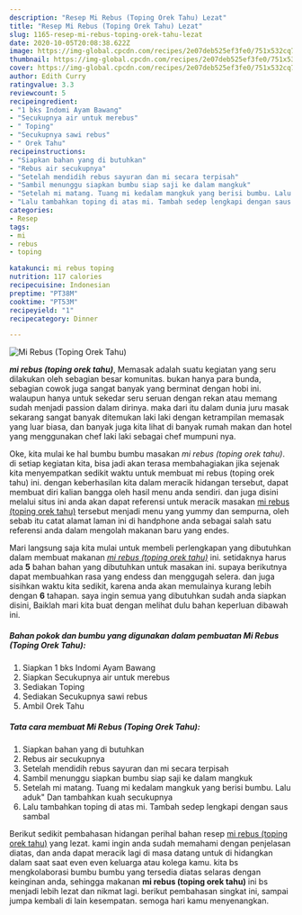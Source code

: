 ```yaml
---
description: "Resep Mi Rebus (Toping Orek Tahu) Lezat"
title: "Resep Mi Rebus (Toping Orek Tahu) Lezat"
slug: 1165-resep-mi-rebus-toping-orek-tahu-lezat
date: 2020-10-05T20:08:38.622Z
image: https://img-global.cpcdn.com/recipes/2e07deb525ef3fe0/751x532cq70/mi-rebus-toping-orek-tahu-foto-resep-utama.jpg
thumbnail: https://img-global.cpcdn.com/recipes/2e07deb525ef3fe0/751x532cq70/mi-rebus-toping-orek-tahu-foto-resep-utama.jpg
cover: https://img-global.cpcdn.com/recipes/2e07deb525ef3fe0/751x532cq70/mi-rebus-toping-orek-tahu-foto-resep-utama.jpg
author: Edith Curry
ratingvalue: 3.3
reviewcount: 5
recipeingredient:
- "1 bks Indomi Ayam Bawang"
- "Secukupnya air untuk merebus"
- " Toping"
- "Secukupnya sawi rebus"
- " Orek Tahu"
recipeinstructions:
- "Siapkan bahan yang di butuhkan"
- "Rebus air secukupnya"
- "Setelah mendidih rebus sayuran dan mi secara terpisah"
- "Sambil menunggu siapkan bumbu siap saji ke dalam mangkuk"
- "Setelah mi matang. Tuang mi kedalam mangkuk yang berisi bumbu. Lalu aduk&#34; Dan tambahkan kuah secukupnya"
- "Lalu tambahkan toping di atas mi. Tambah sedep lengkapi dengan saus sambal"
categories:
- Resep
tags:
- mi
- rebus
- toping

katakunci: mi rebus toping 
nutrition: 117 calories
recipecuisine: Indonesian
preptime: "PT38M"
cooktime: "PT53M"
recipeyield: "1"
recipecategory: Dinner

---
```



![Mi Rebus (Toping Orek Tahu)](https://img-global.cpcdn.com/recipes/2e07deb525ef3fe0/751x532cq70/mi-rebus-toping-orek-tahu-foto-resep-utama.jpg)

<b><i>mi rebus (toping orek tahu)</i></b>, Memasak adalah suatu kegiatan yang seru dilakukan oleh sebagian besar komunitas. bukan hanya para bunda, sebagian cowok juga sangat banyak yang berminat dengan hobi ini. walaupun hanya untuk sekedar seru seruan dengan rekan atau memang sudah menjadi passion dalam dirinya. maka dari itu dalam dunia juru masak sekarang sangat banyak ditemukan laki laki dengan ketrampilan memasak yang luar biasa, dan banyak juga kita lihat di banyak rumah makan dan hotel yang menggunakan chef laki laki sebagai chef mumpuni nya.

Oke, kita mulai ke hal bumbu bumbu masakan <i>mi rebus (toping orek tahu)</i>. di setiap kegiatan kita, bisa jadi akan terasa membahagiakan jika sejenak kita menyempatkan sedikit waktu untuk membuat mi rebus (toping orek tahu) ini. dengan keberhasilan kita dalam meracik hidangan tersebut, dapat membuat diri kalian bangga oleh hasil menu anda sendiri. dan juga disini melalui situs ini anda akan dapat referensi untuk meracik masakan <u>mi rebus (toping orek tahu)</u> tersebut menjadi menu yang yummy dan sempurna, oleh sebab itu catat alamat laman ini di handphone anda sebagai salah satu referensi anda dalam mengolah makanan baru yang endes.




Mari langsung saja kita mulai untuk membeli perlengkapan yang dibutuhkan dalam membuat makanan <u><i>mi rebus (toping orek tahu)</i></u> ini. setidaknya harus ada <b>5</b> bahan bahan yang dibutuhkan untuk masakan ini. supaya berikutnya dapat membuahkan rasa yang endess dan menggugah selera. dan juga sisihkan waktu kita sedikit, karena anda akan memulainya kurang lebih dengan <b>6</b> tahapan. saya ingin semua yang dibutuhkan sudah anda siapkan disini, Baiklah mari kita buat dengan melihat dulu bahan keperluan dibawah ini.

<!--inarticleads1-->

##### Bahan pokok dan bumbu yang digunakan dalam pembuatan Mi Rebus (Toping Orek Tahu):

1. Siapkan 1 bks Indomi Ayam Bawang
1. Siapkan Secukupnya air untuk merebus
1. Sediakan  Toping
1. Sediakan Secukupnya sawi rebus
1. Ambil  Orek Tahu




<!--inarticleads2-->

##### Tata cara membuat Mi Rebus (Toping Orek Tahu):

1. Siapkan bahan yang di butuhkan
1. Rebus air secukupnya
1. Setelah mendidih rebus sayuran dan mi secara terpisah
1. Sambil menunggu siapkan bumbu siap saji ke dalam mangkuk
1. Setelah mi matang. Tuang mi kedalam mangkuk yang berisi bumbu. Lalu aduk&#34; Dan tambahkan kuah secukupnya
1. Lalu tambahkan toping di atas mi. Tambah sedep lengkapi dengan saus sambal




Berikut sedikit pembahasan hidangan perihal bahan resep <u>mi rebus (toping orek tahu)</u> yang lezat. kami ingin anda sudah memahami dengan penjelasan diatas, dan anda dapat meracik lagi di masa datang untuk di hidangkan dalam saat saat even even keluarga atau kolega kamu. kita bs mengkolaborasi bumbu bumbu yang tersedia diatas selaras dengan keinginan anda, sehingga makanan <b>mi rebus (toping orek tahu)</b> ini bs menjadi lebih lezat dan nikmat lagi. berikut pembahasan singkat ini, sampai jumpa kembali di lain kesempatan. semoga hari kamu menyenangkan.
